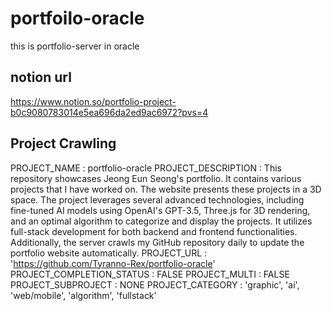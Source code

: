 # portfoilo-oracle
this is portfolio-server in oracle

## notion url
https://www.notion.so/portfolio-project-b0c9080783014e5ea696da2ed9ac6972?pvs=4


## Project Crawling

PROJECT_NAME : portfolio-oracle
PROJECT_DESCRIPTION : This repository showcases Jeong Eun Seong's portfolio. It contains various projects that I have worked on. The website presents these projects in a 3D space. The project leverages several advanced technologies, including fine-tuned AI models using OpenAI's GPT-3.5, Three.js for 3D rendering, and an optimal algorithm to categorize and display the projects. It utilizes full-stack development for both backend and frontend functionalities. Additionally, the server crawls my GitHub repository daily to update the portfolio website automatically. 
PROJECT_URL : 'https://github.com/Tyranno-Rex/portfolio-oracle'
PROJECT_COMPLETION_STATUS : FALSE
PROJECT_MULTI : FALSE
PROJECT_SUBPROJECT : NONE
PROJECT_CATEGORY : 'graphic', 'ai', 'web/mobile', 'algorithm', 'fullstack'
